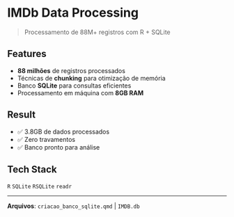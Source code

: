 # IMDb Data Processing

> Processamento de 88M+ registros com R + SQLite

## Features
- **88 milhões** de registros processados
- Técnicas de **chunking** para otimização de memória
- Banco **SQLite** para consultas eficientes
- Processamento em máquina com **8GB RAM**

## Result
- ✅ 3.8GB de dados processados
- ✅ Zero travamentos
- ✅ Banco pronto para análise

## Tech Stack
`R` `SQLite` `RSQLite` `readr`

---
**Arquivos**: `criacao_banco_sqlite.qmd` | `IMDB.db`
